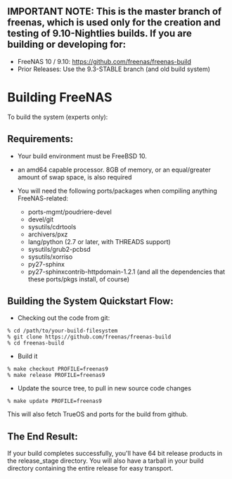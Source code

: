 ## IMPORTANT NOTE:  This is the master branch of freenas, which is used only for the creation and testing of 9.10-Nightlies builds.  If you are building or developing for:

* FreeNAS 10 / 9.10:	https://github.com/freenas/freenas-build
* Prior Releases:	Use the 9.3-STABLE branch (and old build system)

# Building FreeNAS

To build the system (experts only):

## Requirements:

* Your build environment must be FreeBSD 10.

* an amd64 capable processor.  8GB of memory, or an equal/greater amount
  of swap space, is also required

* You will need the following ports/packages when compiling anything
  FreeNAS-related:
  * ports-mgmt/poudriere-devel
  * devel/git
  * sysutils/cdrtools
  * archivers/pxz
  * lang/python (2.7 or later, with THREADS support)
  * sysutils/grub2-pcbsd
  * sysutils/xorriso
  * py27-sphinx
  * py27-sphinxcontrib-httpdomain-1.2.1
  (and all the dependencies that these ports/pkgs install, of course)

## Building the System Quickstart Flow:

* Checking out the code from git:

```
% cd /path/to/your-build-filesystem
% git clone https://github.com/freenas/freenas-build
% cd freenas-build
```

* Build it

```
% make checkout PROFILE=freenas9
% make release PROFILE=freenas9
```

* Update the source tree, to pull in new source code changes

```
% make update PROFILE=freenas9
```

This will also fetch TrueOS and ports for the build from github.

## The End Result:

If your build completes successfully, you'll have 64 bit release products in
the release_stage directory.  You will also have a tarball in your build
directory containing the entire release for easy transport.
